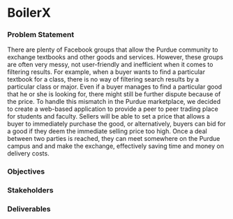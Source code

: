 # BoilerX

### Problem Statement

There are plenty of Facebook groups that allow the Purdue community to exchange textbooks and other goods and services. However, these groups are often very messy, not user-friendly and inefficient when it comes to filtering results. For example, when a buyer wants to find a        particular textbook for a class, there is no way of filtering search results by a particular class or major. Even if a buyer manages to find a particular good that he or she is looking for, there might still be further dispute because of the price. To handle this mismatch in the Purdue marketplace, we decided to create a web-based application to provide a peer to peer trading place for students and faculty. Sellers will be able to set a price that allows a buyer to immediately purchase the good, or alternatively, buyers can bid for a good if they deem the immediate selling price too high. Once a deal between two parties is reached, they can meet somewhere on the Purdue campus and and make the exchange, effectively saving time and money on delivery costs. 


### Objectives


### Stakeholders


### Deliverables